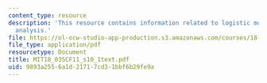 ```yaml
---
content_type: resource
description: 'This resource contains information related to logistic model: qualitative
  analysis.'
file: https://ol-ocw-studio-app-production.s3.amazonaws.com/courses/18-03sc-differential-equations-fall-2011/9893a2556a1d21717cd31bbf6b29fe9a_MIT18_03SCF11_s10_1text.pdf
file_type: application/pdf
resourcetype: Document
title: MIT18_03SCF11_s10_1text.pdf
uid: 9893a255-6a1d-2171-7cd3-1bbf6b29fe9a
---
```

